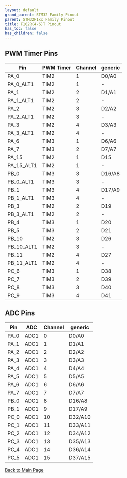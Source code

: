 ```yaml
---
layout: default
grand_parent: STM32 Family Pinout
parent: STM32F1xx Family Pinout
title: F102R(4-6)T Pinout
has_toc: false
has_children: false
---
```


## PWM Timer Pins

| Pin | PWM Timer | Channel | generic |
| --- | --- | --- | --- |
| PA_0 | TIM2 | 1 | D0/A0 |
| PA_0_ALT1 | TIM2 | 1 | - |
| PA_1 | TIM2 | 2 | D1/A1 |
| PA_1_ALT1 | TIM2 | 2 | - |
| PA_2 | TIM2 | 3 | D2/A2 |
| PA_2_ALT1 | TIM2 | 3 | - |
| PA_3 | TIM2 | 4 | D3/A3 |
| PA_3_ALT1 | TIM2 | 4 | - |
| PA_6 | TIM3 | 1 | D6/A6 |
| PA_7 | TIM3 | 2 | D7/A7 |
| PA_15 | TIM2 | 1 | D15 |
| PA_15_ALT1 | TIM2 | 1 | - |
| PB_0 | TIM3 | 3 | D16/A8 |
| PB_0_ALT1 | TIM3 | 3 | - |
| PB_1 | TIM3 | 4 | D17/A9 |
| PB_1_ALT1 | TIM3 | 4 | - |
| PB_3 | TIM2 | 2 | D19 |
| PB_3_ALT1 | TIM2 | 2 | - |
| PB_4 | TIM3 | 1 | D20 |
| PB_5 | TIM3 | 2 | D21 |
| PB_10 | TIM2 | 3 | D26 |
| PB_10_ALT1 | TIM2 | 3 | - |
| PB_11 | TIM2 | 4 | D27 |
| PB_11_ALT1 | TIM2 | 4 | - |
| PC_6 | TIM3 | 1 | D38 |
| PC_7 | TIM3 | 2 | D39 |
| PC_8 | TIM3 | 3 | D40 |
| PC_9 | TIM3 | 4 | D41 |


## ADC Pins

| Pin | ADC | Channel | generic |
| --- | --- | --- | --- |
| PA_0 | ADC1 | 0 | D0/A0 |
| PA_1 | ADC1 | 1 | D1/A1 |
| PA_2 | ADC1 | 2 | D2/A2 |
| PA_3 | ADC1 | 3 | D3/A3 |
| PA_4 | ADC1 | 4 | D4/A4 |
| PA_5 | ADC1 | 5 | D5/A5 |
| PA_6 | ADC1 | 6 | D6/A6 |
| PA_7 | ADC1 | 7 | D7/A7 |
| PB_0 | ADC1 | 8 | D16/A8 |
| PB_1 | ADC1 | 9 | D17/A9 |
| PC_0 | ADC1 | 10 | D32/A10 |
| PC_1 | ADC1 | 11 | D33/A11 |
| PC_2 | ADC1 | 12 | D34/A12 |
| PC_3 | ADC1 | 13 | D35/A13 |
| PC_4 | ADC1 | 14 | D36/A14 |
| PC_5 | ADC1 | 15 | D37/A15 |


[Back to Main Page](../../)